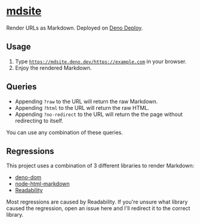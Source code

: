 # [mdsite](https://mdsite.deno.dev/)

Render URLs as Markdown. Deployed on [Deno Deploy](https://deno.com/deploy).

## Usage

1. Type
   [`https://mdsite.deno.dev/https://example.com`](https://mdsite.deno.dev/https://example.com)
   in your browser.
2. Enjoy the rendered Markdown.

## Queries

- Appending `?raw` to the URL will return the raw Markdown.
- Appending `?html` to the URL will return the raw HTML.
- Appending `?no-redirect` to the URL will return the the page without
  redirecting to itself.

You can use any combination of these queries.

## Regressions

This project uses a combination of 3 different libraries to render Markdown:

- [deno-dom](https://deno.land/manual@v1.25.4/jsx_dom/deno_dom)
- [node-html-markdown](https://github.com/crosstype/node-html-markdown)
- [Readability](https://github.com/mozilla/readability)

Most regressions are caused by Readability. If you're unsure what library caused
the regression, open an issue here and I'll redirect it to the correct library.

